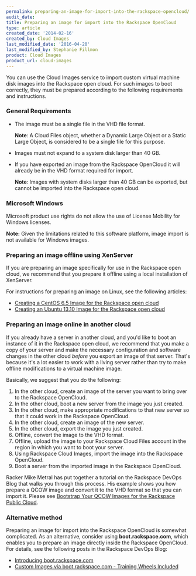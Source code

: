 ```yaml
---
permalink: preparing-an-image-for-import-into-the-rackspace-opencloud/
audit_date:
title: Preparing an image for import into the Rackspace OpenCloud
type: article
created_date: '2014-02-16'
created_by: Cloud Images
last_modified_date: '2016-04-20'
last_modified_by: Stephanie Fillmon
product: Cloud Images
product_url: cloud-images
---
```


You can use the Cloud Images service to import custom virtual machine
disk images into the Rackspace open cloud. For such images to boot
correctly, they must be prepared according to the following requirements
and instructions.

### General Requirements

-   The image must be a single file in the VHD file format.

    **Note**: A Cloud Files object, whether a Dynamic Large Object or a
    Static Large Object, is considered to be a single file for
    this purpose.

-   Images must not expand to a system disk larger than 40 GB.

-   If you have exported an image from the Rackspace OpenCloud it will
    already be in the VHD format required for import.

    **Note**: Images with system disks larger than 40 GB can be
    exported, but cannot be imported into the Rackspace open cloud.

### Microsoft Windows

Microsoft product use rights do not allow the use of License Mobility
for Windows licenses.

**Note:** Given the limitations related to this software
platform, image import is not available for Windows images.

### Preparing an image offline using XenServer

If you are preparing an image specifically for use in the Rackspace open
cloud, we recommend that you prepare it offline using a local
installation of XenServer.

For instructions for preparing an image on Linux, see the following
articles:

-   [Creating a CentOS 6.5 Image for the Rackspace open cloud](/how-to/creating-a-centos-65-image-for-the-rackspace-open-cloud)
-   [Creating an Ubuntu 13.10 Image for the Rackspace open cloud](/how-to/creating-an-ubuntu-1310-image-for-the-rackspace-open-cloud)

### Preparing an image online in another cloud

If you already have a server in another cloud, and you'd like to boot an
instance of it in the Rackspace open cloud, we recommend that you make a
copy of your server and make the necessary configuration and software
changes in the other cloud *before* you export an image of that server.
That's because it's a lot easier to work with a living server rather
than try to make offline modifications to a virtual machine image.

Basically, we suggest that you do the following:

1.  In the other cloud, create an image of the server you want to bring
    over to the Rackspace OpenCloud.
2.  In the other cloud, boot a new server from the image you
    just created.
3.  In the other cloud, make appropriate modifications to that new
    server so that it could work in the Rackspace OpenCloud.
4.  In the other cloud, create an image of the new server.
5.  In the other cloud, export the image you just created.
6.  Offline, convert the image to the VHD format.
7.  Offline, upload the image to your Rackspace Cloud Files account in
    the region in which you want to boot your server.
8.  Using Rackspace Cloud Images, import the image into the
    Rackspace OpenCloud.
9.  Boot a server from the imported image in the Rackspace OpenCloud.

Racker Mike Metral has put together a tutorial on the Rackspace DevOps
Blog that walks you through this process. His example shows you how
prepare a QCOW image and convert it to the VHD format so that you can
import it. Please see [Bootstrap Your QCOW Images for the Rackspace Public Cloud](https://developer.rackspace.com/blog/bootstrap-your-qcow-images-for-the-rackspace-public-cloud/).

### Alternative method

Preparing an image for import into the Rackspace OpenCloud is somewhat
complicated. As an alternative, consider using **boot.rackspace.com**, which
enables you to prepare an image directly inside the Rackspace OpenCloud.
For details, see the following posts in the Rackspace DevOps Blog:

-   [Introducing boot.rackspace.com](http://developer.rackspace.com/blog/introducing-boot-dot-rackspace-dot-com.html)
-   [Custom Images via boot.rackspace.com - Training Wheels Included](http://developer.rackspace.com/blog/custom-images-via-boot-dot-rackspace-dot-com-training-wheels-included.html)
